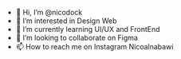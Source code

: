- 👋 Hi, I’m @nicodock
- 👀 I’m interested in Design Web
- 🌱 I’m currently learning UI/UX and FrontEnd
- 💞️ I’m looking to collaborate on Figma
- 📫 How to reach me on Instagram Nicoalnabawi

<!---
nicodock/nicodock is a ✨ special ✨ repository because its `README.md` (this file) appears on your GitHub profile.
You can click the Preview link to take a look at your changes.
--->
